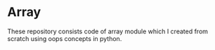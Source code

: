 # Array
These repository consists code of array module which I created from scratch using oops concepts in python.
